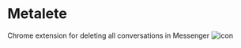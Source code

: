 # Metalete
Chrome extension for deleting all conversations in Messenger
![icon](https://user-images.githubusercontent.com/22860264/140861247-5f2c7628-87cf-46c1-98b5-4247bf8af924.png)

